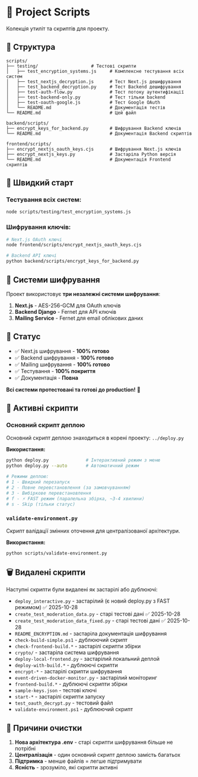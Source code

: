 # 📜 Project Scripts

Колекція утиліт та скриптів для проекту.

## 📁 Структура

```
scripts/
├── testing/                    # Тестові скрипти
│   ├── test_encryption_systems.js     # Комплексне тестування всіх систем
│   ├── test_nextjs_decryption.js      # Тест Next.js дешифрування
│   ├── test_backend_decryption.py     # Тест Backend дешифрування
│   ├── test-auth-flow.py              # Тест потоку аутентифікації
│   ├── test-backend-only.py           # Тест тільки backend
│   ├── test-oauth-google.js           # Тест Google OAuth
│   └── README.md                      # Документація тестів
└── README.md                          # Цей файл

backend/scripts/
├── encrypt_keys_for_backend.py        # Шифрування Backend ключів
└── README.md                          # Документація Backend скриптів

frontend/scripts/
├── encrypt_nextjs_oauth_keys.cjs      # Шифрування Next.js ключів
├── encrypt_nextjs_keys.py             # Застаріла Python версія
└── README.md                          # Документація Frontend скриптів
```

## 🚀 Швидкий старт

### Тестування всіх систем:
```bash
node scripts/testing/test_encryption_systems.js
```

### Шифрування ключів:
```bash
# Next.js OAuth ключі
node frontend/scripts/encrypt_nextjs_oauth_keys.cjs

# Backend API ключі
python backend/scripts/encrypt_keys_for_backend.py
```

## 🔐 Системи шифрування

Проект використовує **три незалежні системи шифрування**:

1. **Next.js** - AES-256-GCM для OAuth ключів
2. **Backend Django** - Fernet для API ключів
3. **Mailing Service** - Fernet для email облікових даних

## 🎯 Статус

- ✅ Next.js шифрування - **100% готово**
- ✅ Backend шифрування - **100% готово**
- ✅ Mailing шифрування - **100% готово**
- ✅ Тестування - **100% покриття**
- ✅ Документація - **Повна**

**Всі системи протестовані та готові до production!** 🚀

## 🎯 Активні скрипти

### Основний скрипт деплою
Основний скрипт деплою знаходиться в корені проекту: `../deploy.py`

**Використання:**
```bash
python deploy.py              # Інтерактивний режим з меню
python deploy.py --auto       # Автоматичний режим

# Режими деплою:
# 1 - Швидкий перезапуск
# 2 - Повне перевстановлення (за замовчуванням)
# 3 - Вибіркове перевстановлення
# f - ⚡ FAST режим (паралельна збірка, ~3-4 хвилини)
# s - Skip (тільки статус)
```

### `validate-environment.py`
Скрипт валідації змінних оточення для централізованої архітектури.

**Використання:**
```bash
python scripts/validate-environment.py
```

## 🗑️ Видалені скрипти

Наступні скрипти були видалені як застарілі або дублюючі:
- `deploy_interactive.py` - застарілий (є новий deploy.py з FAST режимом) ✅ 2025-10-28
- `create_test_moderation_data.py` - старі тестові дані ✅ 2025-10-28
- `create_test_moderation_data_fixed.py` - старі тестові дані ✅ 2025-10-28
- `README_ENCRYPTION.md` - застаріла документація шифрування
- `check-build-simple.ps1` - дублюючий скрипт
- `check-frontend-build.*` - застарілі скрипти збірки
- `crypto/` - застаріла система шифрування
- `deploy-local-frontend.py` - застарілий локальний деплой
- `deploy-with-build.*` - дублюючі скрипти
- `encrypt-*` - застарілі скрипти шифрування
- `event-driven-docker-monitor.py` - застарілий моніторинг
- `frontend-build.*` - дублюючі скрипти збірки
- `sample-keys.json` - тестові ключі
- `start-*` - застарілі скрипти запуску
- `test_oauth_decrypt.py` - тестовий файл
- `validate-environment.ps1` - дублюючий скрипт

## 🎯 Причини очистки

1. **Нова архітектура .env** - старі скрипти шифрування більше не потрібні
2. **Централізація** - один основний скрипт деплою замість багатьох
3. **Підтримка** - менше файлів = легше підтримувати
4. **Ясність** - зрозуміло, які скрипти активні
